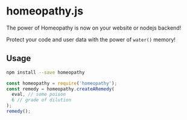 # homeopathy.js

The power of Homeopathy is now on your website or nodejs backend!

Protect your code and user data with the power of `water()` memory!

## Usage

```bash
npm install --save homeopathy
```

```js
const homeopathy = require('homeopathy');
const remedy = homeopathy.createARemedy(
  eval, // some poison
  6 // grade of dilution
);
remedy();
```
